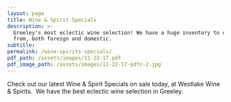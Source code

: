 ```yaml
---
layout: page
title: Wine & Spirit Specials
description: >-
  Greeley's most eclectic wine selection! We have a huge inventory to choose
  from, both foreign and domestic.
subtitle:
permalink: /wine-spirits-specials/
pdf_path: /assets/images/11-22-17.pdf
pdf_image_path: /assets/images/11-22-17-pdfc-2.jpg
---
```



Check out our latest Wine & Spirit Specials on sale today, at Westlake Wine & Spirits.  We have the best eclectic wine selection in Greeley.